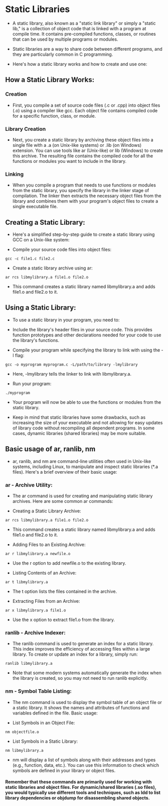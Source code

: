 # Static Libraries

* A static library, also known as a "static link library" or simply a "static lib," is a collection of object code that is linked with a program at compile time. It contains pre-compiled functions, classes, or routines that can be used by multiple programs or modules.

* Static libraries are a way to share code between different programs, and they are particularly common in C programming.

* Here's how a static library works and how to create and use one:

## How a Static Library Works:
### Creation
* First, you compile a set of source code files (.c or .cpp) into object files (.o) using a compiler like gcc. Each object file contains compiled code for a specific function, class, or module.

### Library Creation
* Next, you create a static library by archiving these object files into a single file with a .a (on Unix-like systems) or .lib (on Windows) extension. You can use tools like ar (Unix-like) or lib (Windows) to create this archive. The resulting file contains the compiled code for all the functions or modules you want to include in the library.

### Linking
* When you compile a program that needs to use functions or modules from the static library, you specify the library in the linker stage of compilation. The linker then extracts the necessary object files from the library and combines them with your program's object files to create a single executable file.

## Creating a Static Library:
* Here's a simplified step-by-step guide to create a static library using GCC on a Unix-like system:

* Compile your source code files into object files:
~~~~
gcc -c file1.c file2.c
~~~~

* Create a static library archive using ar:
~~~~
ar rcs libmylibrary.a file1.o file2.o
~~~~
* This command creates a static library named libmylibrary.a and adds file1.o and file2.o to it.

## Using a Static Library:
* To use a static library in your program, you need to:

* Include the library's header files in your source code. This provides function prototypes and other declarations needed for your code to use the library's functions.
* Compile your program while specifying the library to link with using the -l flag:
~~~~
gcc -o myprogram myprogram.c -L/path/to/library -lmylibrary
~~~~
* Here, -lmylibrary tells the linker to link with libmylibrary.a.

* Run your program:
~~~~
./myprogram
~~~~

* Your program will now be able to use the functions or modules from the static library.

* Keep in mind that static libraries have some drawbacks, such as increasing the size of your executable and not allowing for easy updates of library code without recompiling all dependent programs. In some cases, dynamic libraries (shared libraries) may be more suitable.

## Basic usage of ar, ranlib, nm
* ar, ranlib, and nm are command-line utilities often used in Unix-like systems, including Linux, to manipulate and inspect static libraries (*.a files). Here's a brief overview of their basic usage:

### ar - Archive Utility:
* The ar command is used for creating and manipulating static library archives. Here are some common ar commands:

* Creating a Static Library Archive:
~~~~
ar rcs libmylibrary.a file1.o file2.o
~~~~
* This command creates a static library named libmylibrary.a and adds file1.o and file2.o to it.

* Adding Files to an Existing Archive:
~~~~
ar r libmylibrary.a newfile.o
~~~~
* Use the r option to add newfile.o to the existing library.

* Listing Contents of an Archive:
~~~~
ar t libmylibrary.a
~~~~
* The t option lists the files contained in the archive.

* Extracting Files from an Archive:
~~~~
ar x libmylibrary.a file1.o
~~~~
* Use the x option to extract file1.o from the library.

### ranlib - Archive Indexer:
* The ranlib command is used to generate an index for a static library. This index improves the efficiency of accessing files within a large library. To create or update an index for a library, simply run:
~~~~
ranlib libmylibrary.a
~~~~
* Note that some modern systems automatically generate the index when the library is created, so you may not need to run ranlib explicitly.

### nm - Symbol Table Listing:
* The nm command is used to display the symbol table of an object file or a static library. It shows the names and attributes of functions and variables defined in the file. Basic usage:

* List Symbols in an Object File:
~~~~
nm objectfile.o
~~~~

* List Symbols in a Static Library:
~~~~
nm libmylibrary.a
~~~~
* nm will display a list of symbols along with their addresses and types (e.g., function, data, etc.). You can use this information to check which symbols are defined in your library or object files.

#### Remember that these commands are primarily used for working with static libraries and object files. For dynamic/shared libraries (.so files), you would typically use different tools and techniques, such as ldd to list library dependencies or objdump for disassembling shared objects.

